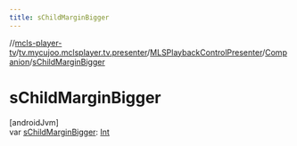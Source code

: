 ```yaml
---
title: sChildMarginBigger
---
```

//[mcls-player-tv](../../../../index.html)/[tv.mycujoo.mclsplayer.tv.presenter](../../index.html)/[MLSPlaybackControlPresenter](../index.html)/[Companion](index.html)/[sChildMarginBigger](s-child-margin-bigger.html)



# sChildMarginBigger



[androidJvm]\
var [sChildMarginBigger](s-child-margin-bigger.html): [Int](https://kotlinlang.org/api/latest/jvm/stdlib/kotlin/-int/index.html)




